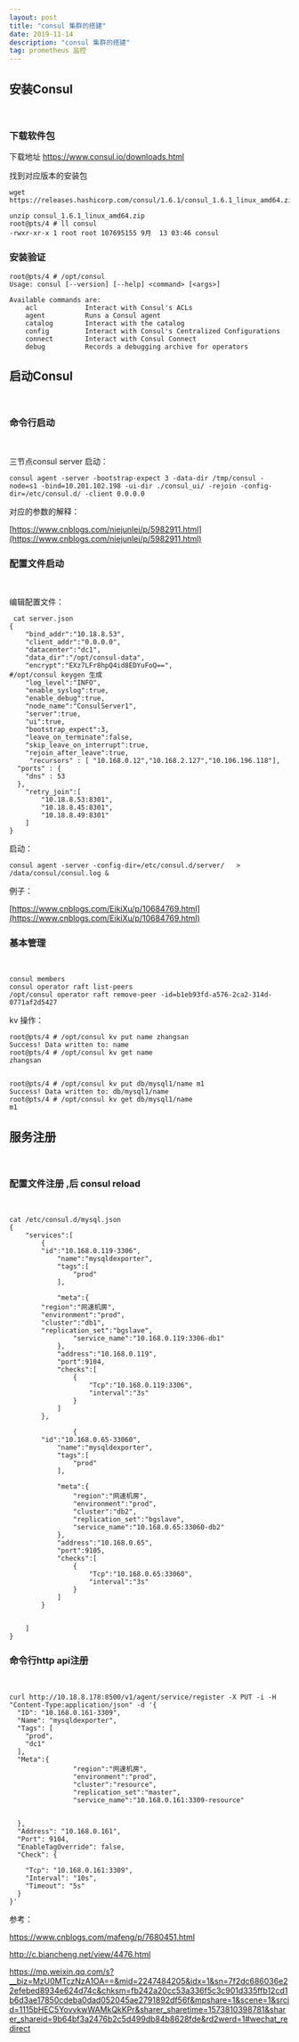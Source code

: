 ```yaml
---
layout: post
title: "consul 集群的搭建"
date: 2019-11-14 
description: "consul 集群的搭建"
tag: prometheus 监控
---   
```

  


## 安装Consul

<br> 

### 下载软件包

下载地址 https://www.consul.io/downloads.html

找到对应版本的安装包 

	wget https://releases.hashicorp.com/consul/1.6.1/consul_1.6.1_linux_amd64.zip 

	unzip consul_1.6.1_linux_amd64.zip 
	root@pts/4 # ll consul
	-rwxr-xr-x 1 root root 107695155 9月  13 03:46 consul


### 安装验证

	root@pts/4 # /opt/consul 
	Usage: consul [--version] [--help] <command> [<args>]

	Available commands are:
		acl            Interact with Consul's ACLs
		agent          Runs a Consul agent
		catalog        Interact with the catalog
		config         Interact with Consul's Centralized Configurations
		connect        Interact with Consul Connect
		debug          Records a debugging archive for operators 

## 启动Consul 

<br> 

### 命令行启动

<br> 

三节点consul server 启动：


	consul agent -server -bootstrap-expect 3 -data-dir /tmp/consul -node=s1 -bind=10.201.102.198 -ui-dir ./consul_ui/ -rejoin -config-dir=/etc/consul.d/ -client 0.0.0.0

	
对应的参数的解释：

[https://www.cnblogs.com/niejunlei/p/5982911.html](https://www.cnblogs.com/niejunlei/p/5982911.html)	


### 配置文件启动 

<br> 

编辑配置文件：

	 cat server.json 
	{
		"bind_addr":"10.18.8.53",
		"client_addr":"0.0.0.0",
		"datacenter":"dc1",
		"data_dir":"/opt/consul-data",
		"encrypt":"EXz7LFr8hpQ4id8EDYuFoQ==",                   #/opt/consul keygen 生成
		"log_level":"INFO",
		"enable_syslog":true,
		"enable_debug":true,
		"node_name":"ConsulServer1",
		"server":true,
		"ui":true,
		"bootstrap_expect":3,
		"leave_on_terminate":false,
		"skip_leave_on_interrupt":true,
		"rejoin_after_leave":true,
		 "recursors" : [ "10.168.0.12","10.168.2.127","10.106.196.118"],
	  "ports" : {
		"dns" : 53
	  },
		"retry_join":[
			"10.18.8.53:8301",
			"10.18.8.45:8301",
			"10.18.8.49:8301"
		]
	}

	
启动：

	consul agent -server -config-dir=/etc/consul.d/server/	 > /data/consul/consul.log & 

例子：

[https://www.cnblogs.com/EikiXu/p/10684769.html](https://www.cnblogs.com/EikiXu/p/10684769.html)

### 基本管理 

<br> 

	consul members 
	consul operator raft list-peers
	/opt/consul operator raft remove-peer -id=b1eb93fd-a576-2ca2-314d-0771af2d5427

kv 操作：


	root@pts/4 # /opt/consul kv put name zhangsan 
	Success! Data written to: name
	root@pts/4 # /opt/consul kv get name 
	zhangsan
	 
	 
	root@pts/4 # /opt/consul kv put db/mysql1/name m1
	Success! Data written to: db/mysql1/name
	root@pts/4 # /opt/consul kv get db/mysql1/name
	m1	
	
## 服务注册 

<br> 	
	
### 配置文件注册 ,后 consul reload 

<br> 


	cat /etc/consul.d/mysql.json 
	{
		"services":[
			{
			"id":"10.168.0.119-3306",
				"name":"mysqldexporter",
				"tags":[
					"prod"
				],

				"meta":{
			"region":"网速机房",
			"environment":"prod",
			"cluster":"db1",
			"replication_set":"bgslave",
					"service_name":"10.168.0.119:3306-db1"
				},
				"address":"10.168.0.119",
				"port":9104,
				"checks":[
					{
						"Tcp":"10.168.0.119:3306",
						"interval":"3s"
					}
				]
			},

					{
			"id":"10.168.0.65-33060",
				"name":"mysqldexporter",
				"tags":[
					"prod"
				],

				"meta":{
					"region":"网速机房",
					"environment":"prod",
					"cluster":"db2",
					"replication_set":"bgslave",
					"service_name":"10.168.0.65:33060-db2"
				},
				"address":"10.168.0.65",
				"port":9105,
				"checks":[
					{
						"Tcp":"10.168.0.65:33060",
						"interval":"3s"
					}
				]
			}  


		]
	}

### 命令行http api注册

<br> 

	curl http://10.18.8.178:8500/v1/agent/service/register -X PUT -i -H "Content-Type:application/json" -d '{
	  "ID": "10.168.0.161-3309",  
	  "Name": "mysqldexporter",
	  "Tags": [
		"prod",
		"dc1"
	  ],
	  "Meta":{
					"region":"网速机房",
					"environment":"prod",
					"cluster":"resource",
					"replication_set":"master",
					"service_name":"10.168.0.161:3309-resource"
	  
	  
	  },
	  "Address": "10.168.0.161",
	  "Port": 9104,
	  "EnableTagOverride": false,
	  "Check": {
		
		"Tcp": "10.168.0.161:3309",
		"Interval": "10s",
		"Timeout": "5s"
	  }
	}'


参考： 

https://www.cnblogs.com/mafeng/p/7680451.html 

http://c.biancheng.net/view/4476.html

https://mp.weixin.qq.com/s?__biz=MzU0MTczNzA1OA==&mid=2247484205&idx=1&sn=7f2dc686036e22efebed8934e624d74c&chksm=fb242a20cc53a336f5c3c901d335ffb12cd1b6d3ae17850cdeba0dad052045ae2791892df56f&mpshare=1&scene=1&srcid=1115bHEC5YovvkwWAMkQkKPr&sharer_sharetime=1573810398781&sharer_shareid=9b64bf3a2476b2c5d499db84b8628fde&rd2werd=1#wechat_redirect
